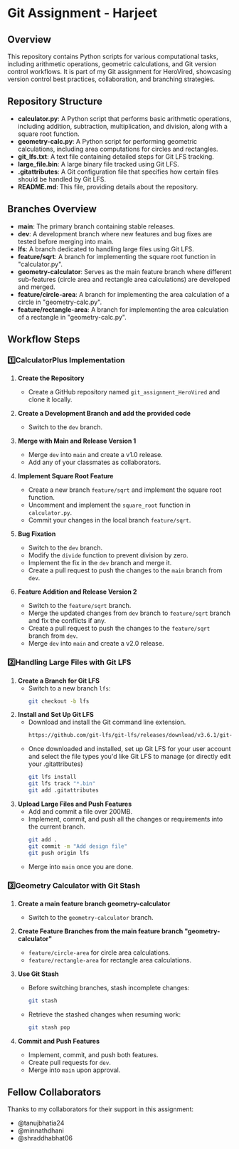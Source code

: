 # Git Assignment - Harjeet

## Overview
This repository contains Python scripts for various computational tasks, including arithmetic operations, geometric calculations, and Git version control workflows. It is part of my Git assignment for HeroVired, showcasing version control best practices, collaboration, and branching strategies.

## Repository Structure
- **calculator.py**: A Python script that performs basic arithmetic operations, including addition, subtraction, multiplication, and division, along with a square root function.
- **geometry-calc.py**: A Python script for performing geometric calculations, including area computations for circles and rectangles.
- **git_lfs.txt**: A text file containing detailed steps for Git LFS tracking.
- **large_file.bin**: A large binary file tracked using Git LFS.
- **.gitattributes**: A Git configuration file that specifies how certain files should be handled by Git LFS.
- **README.md**: This file, providing details about the repository.

## Branches Overview
- **main**: The primary branch containing stable releases.
- **dev**: A development branch where new features and bug fixes are tested before merging into main.
- **lfs**: A branch dedicated to handling large files using Git LFS.
- **feature/sqrt**: A branch for implementing the square root function in "calculator.py".
- **geometry-calculator**: Serves as the main feature branch where different sub-features (circle area and rectangle area calculations) are developed and merged.
- **feature/circle-area**: A branch for implementing the area calculation of a circle in "geometry-calc.py".
- **feature/rectangle-area**: A branch for implementing the area calculation of a rectangle in "geometry-calc.py".

## Workflow Steps

### **1️⃣CalculatorPlus Implementation**
1. **Create the Repository**
   - Create a GitHub repository named `git_assignment_HeroVired` and clone it locally.

2. **Create a Development Branch and add the provided code**
   - Switch to the `dev` branch.

3. **Merge with Main and Release Version 1**
   - Merge `dev` into `main` and create a v1.0 release.
   - Add any of your classmates as collaborators.

4. **Implement Square Root Feature**
   - Create a new branch `feature/sqrt` and implement the square root function.
   - Uncomment and implement the `square_root` function in `calculator.py`.
   - Commit your changes in the local branch `feature/sqrt`.

5. **Bug Fixation**
   - Switch to the `dev` branch.
   - Modify the `divide` function to prevent division by zero.
   - Implement the fix in the `dev` branch and merge it.
   - Create a pull request to push the changes to the `main` branch from `dev`.

6. **Feature Addition and Release Version 2**
   - Switch to the `feature/sqrt` branch.
   - Merge the updated changes from `dev` branch to `feature/sqrt` branch and fix the conflicts if any.
   - Create a pull request to push the changes to the `feature/sqrt` branch from `dev`.
   - Merge `dev` into `main` and create a v2.0 release.

### **2️⃣Handling Large Files with Git LFS**
1. **Create a Branch for Git LFS**
   - Switch to a new branch `lfs`:
     ```sh
     git checkout -b lfs
     ```
2. **Install and Set Up Git LFS**<br>
   - Download and install the Git command line extension. 
     ```sh
     https://github.com/git-lfs/git-lfs/releases/download/v3.6.1/git-lfs-windows-v3.6.1.exe
     ```
   - Once downloaded and installed, set up Git LFS for your user account and select the file types you'd like Git LFS to manage (or directly edit your .gitattributes)
     ```sh
     git lfs install
     git lfs track "*.bin"
     git add .gitattributes
     ```
3. **Upload Large Files and Push Features**
   - Add and commit a file over 200MB.
   - Implement, commit, and push all the changes or requirements into the current branch.
     ```sh
     git add .
     git commit -m "Add design file"
     git push origin lfs
     ```
   - Merge into `main` once you are done.

### **3️⃣Geometry Calculator with Git Stash**
1. **Create a main feature branch geometry-calculator**
   - Switch to the `geometry-calculator` branch.
     
2. **Create Feature Branches from the main feature branch "geometry-calculator"**
   - `feature/circle-area` for circle area calculations.
   - `feature/rectangle-area` for rectangle area calculations.

3. **Use Git Stash**
   - Before switching branches, stash incomplete changes:
     ```sh
     git stash
     ```
   - Retrieve the stashed changes when resuming work:
     ```sh
     git stash pop
     ```

4. **Commit and Push Features**
   - Implement, commit, and push both features.
   - Create pull requests for `dev`.
   - Merge into `main` upon approval.


## Fellow Collaborators
Thanks to my collaborators for their support in this assignment:
- @tanujbhatia24
- @minnathdhani
- @shraddhabhat06
